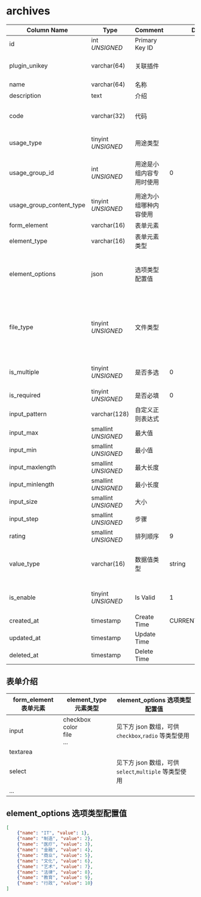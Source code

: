 # archives

| Column Name | Type | Comment | Default | Null | Remark |
| --- | --- | --- | --- | --- | --- |
| id | int *UNSIGNED* | Primary Key ID |  | NO | Auto Increment |
| plugin_unikey | varchar(64) | 关联插件 |  | NO | Related field [plugins->unikey](../plugins/plugins.md)<br>哪个插件创建的 |
| name | varchar(64) | 名称 |  | YES | **Multilingual**  |
| description | text | 介绍 |  | YES | **Multilingual** |
| code | varchar(32) | 代码 |  | NO | **Unique**，纯英文字母，不支持任何符号或空格 |
| usage_type | tinyint *UNSIGNED* | 用途类型 |  | NO | 1.User / 2.Group / 3.Hashtag / 4.Post / 5.Comment |
| usage_group_id | int *UNSIGNED* | 用途是小组内容专用时使用 | 0 | NO | Related field [groups->id](../contents/groups.md)<br>关联插件所属小组，`0` 表示否 |
| usage_group_content_type | tinyint *UNSIGNED* | 用途为小组哪种内容使用 |  | YES | 1.帖子 / 2.评论 |
| form_element | varchar(16) | 表单元素 |  | NO | HTML form 元素 |
| element_type | varchar(16) | 表单元素类型 |  | YES | 与 form_element 对应的类型 |
| element_options | json | 选项类型配置值 |  | YES | 数组格式，支持**多语言**存储<br>为 select,checkbox,radio 等类型提供选项值 |
| file_type | tinyint *UNSIGNED* | 文件类型 |  | YES | `form_element=input` + `element_type=file`<br>仅以上两个配置匹配时才使用，用于声明上传文件类型<br>1.图片 / 2.视频 / 3.音频 / 4.文档 |
| is_multiple | tinyint *UNSIGNED* | 是否多选 | 0 | NO | 0.否 / 1.是<br>对 select,email,file 等元素有效  |
| is_required | tinyint *UNSIGNED* | 是否必填 | 0 | NO | 0.否 / 1.是 |
| input_pattern | varchar(128) | 自定义正则表达式 |  | YES |  |
| input_max | smallint *UNSIGNED* | 最大值 |  | YES |  |
| input_min | smallint *UNSIGNED* | 最小值 |  | YES |  |
| input_maxlength | smallint *UNSIGNED* | 最大长度 |  | YES |  |
| input_minlength | smallint *UNSIGNED* | 最小长度 |  | YES |  |
| input_size | smallint *UNSIGNED* | 大小 |  | YES |  |
| input_step | smallint *UNSIGNED* | 步骤 |  | YES |  |
| rating | smallint *UNSIGNED* | 排列顺序 | 9 | NO | 升序排序 |
| value_type | varchar(16) | 数据值类型 | string | NO | 同[配置表](../systems/configs.md) `item_type` 字段逻辑一样，支持 file/plugin/plugins 等类型 |
| is_enable | tinyint *UNSIGNED* | Is Valid | 1 | NO | 0.无效 / 1.有效<br>无效后，所有关联均无效 |
| created_at | timestamp | Create Time | CURRENT_TIMESTAMP | NO |  |
| updated_at | timestamp | Update Time |  | YES |  |
| deleted_at | timestamp | Delete Time |  | YES |  |


## 表单介绍

| form_element 表单元素 | element_type 元素类型 | element_options 选项类型配置值 |
| --- | --- | --- |
| input | checkbox<br>color<br>file<br>... | 见下方 json 数组，可供 `checkbox`,`radio` 等类型使用 |
| textarea |  |  |
| select |  | 见下方 json 数组，可供 `select`,`multiple` 等类型使用 |
| ... |  |  |

## element_options 选项类型配置值

```json
[
    {"name": "IT", "value": 1},
    {"name": "制造", "value": 2},
    {"name": "医疗", "value": 3},
    {"name": "金融", "value": 4},
    {"name": "商业", "value": 5},
    {"name": "文化", "value": 6},
    {"name": "艺术", "value": 7},
    {"name": "法律", "value": 8},
    {"name": "教育", "value": 9},
    {"name": "行政", "value": 10}
]
```
